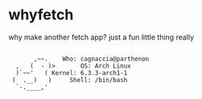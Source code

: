 # whyfetch
why make another fetch app? just a fun little thing really

```
  
       ,~~.	   Who: cagnaccia@parthenon
  ,   (  - )>	    OS: Arch Linux
  )`~~'   (	Kernel: 6.3.3-arch1-1
 (  .__)   )	 Shell: /bin/bash
  `-.____,' 

```
